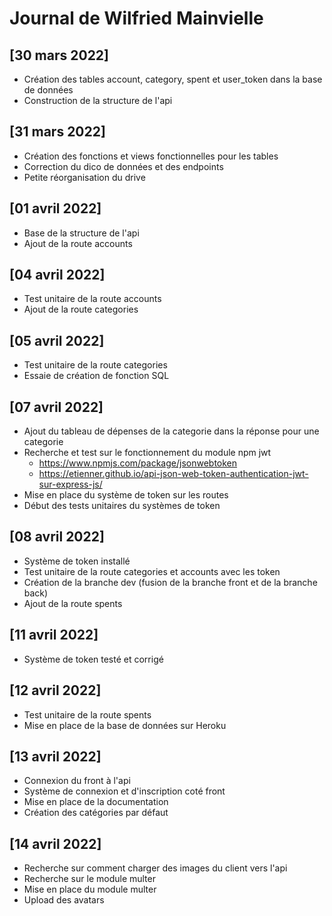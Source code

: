 # Journal de Wilfried Mainvielle

## [30 mars 2022]

- Création des tables account, category, spent et user_token dans la base de données
- Construction de la structure de l'api

## [31 mars 2022]

- Création des fonctions et views fonctionnelles pour les tables
- Correction du dico de données et des endpoints
- Petite réorganisation du drive

## [01 avril 2022]

- Base de la structure de l'api
- Ajout de la route accounts

## [04 avril 2022]

- Test unitaire de la route accounts
- Ajout de la route categories

## [05 avril 2022]

- Test unitaire de la route categories
- Essaie de création de fonction SQL

## [07 avril 2022]

- Ajout du tableau de dépenses de la categorie dans la réponse pour une categorie
- Recherche et test sur le fonctionnement du module npm jwt
  - https://www.npmjs.com/package/jsonwebtoken
  - https://etienner.github.io/api-json-web-token-authentication-jwt-sur-express-js/
- Mise en place du système de token sur les routes
- Début des tests unitaires du systèmes de token

## [08 avril 2022]

- Système de token installé
- Test unitaire de la route categories et accounts avec les token
- Création de la branche dev (fusion de la branche front et de la branche back)
- Ajout de la route spents

## [11 avril 2022]

- Système de token testé et corrigé

## [12 avril 2022]

- Test unitaire de la route spents
- Mise en place de la base de données sur Heroku

## [13 avril 2022]

- Connexion du front à l'api
- Système de connexion et d'inscription coté front
- Mise en place de la documentation
- Création des catégories par défaut

## [14 avril 2022]

- Recherche sur comment charger des images du client vers l'api
- Recherche sur le module multer
- Mise en place du module multer
- Upload des avatars
